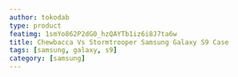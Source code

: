 ```yaml
---
author: tokodab
type: product
featimg: 1smYo862P2dG0_hzQAYTb1iz6i8J7ta6w
title: Chewbacca Vs Stormtrooper Samsung Galaxy S9 Case
tags: [samsung, galaxy, s9]
category: [samsung]
---
```

